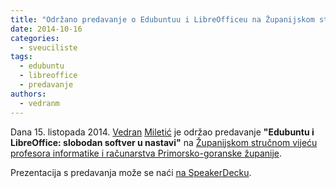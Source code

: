 ```yaml
---
title: "Održano predavanje o Edubuntuu i LibreOfficeu na Županijskom stručnom vijeću"
date: 2014-10-16
categories: 
  - sveuciliste
tags: 
  - edubuntu
  - libreoffice
  - predavanje
authors: 
  - vedranm
---
```


Dana 15. listopada 2014. [Vedran](https://vedran.miletic.net/) [Miletić](https://www.miletic.net/) je održao predavanje **"Edubuntu i LibreOffice: slobodan softver u nastavi"** na [Županijskom stručnom vijeću profesora informatike i računarstva Primorsko-goranske županije](http://zsv-inf.skole.hr/?news_hk=1&news_id=86&mshow=290).

Prezentacija s predavanja može se naći [na SpeakerDecku](https://speakerdeck.com/vedranmiletic/edubuntu-i-libreoffice-slobodan-softver-u-nastavi).

